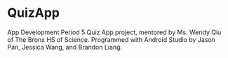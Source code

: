 # QuizApp
App Development Period 5 Quiz App project, mentored by Ms. Wendy Qiu of The Bronx HS of Science.
Programmed with Android Studio
by Jason Pan, Jessica Wang, and Brandon Liang.
